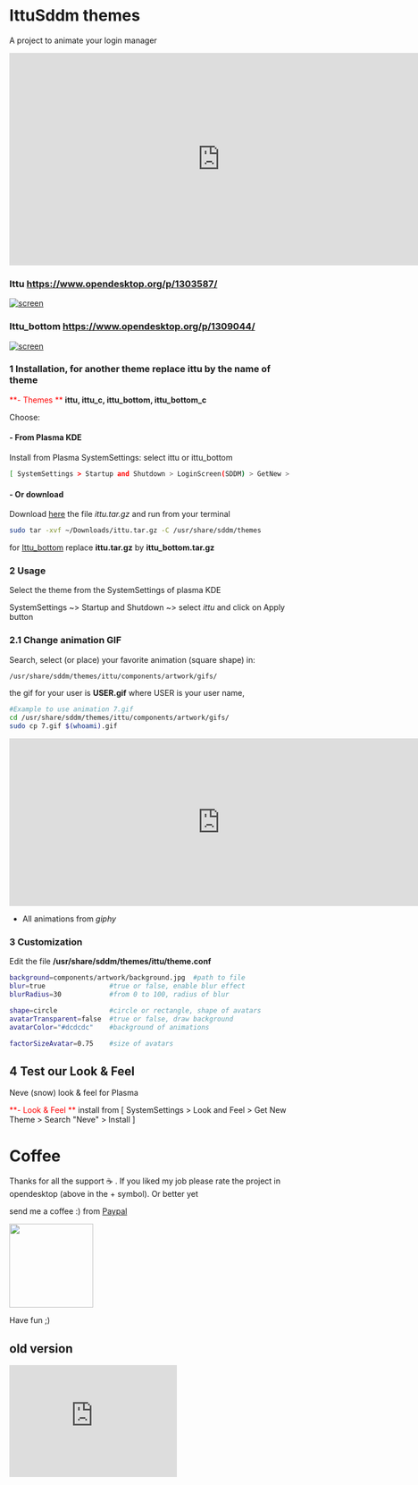 # IttuSddm themes

A project to animate your login manager

<iframe width="753" height="380" src="https://www.youtube.com/embed/1y0nYQPsREo" frameborder="0" allow="accelerometer; autoplay; encrypted-media; gyroscope; picture-in-picture" allowfullscreen autoplay="1"></iframe>

### Ittu https://www.opendesktop.org/p/1303587/

[![screen](https://git.opendesktop.org/adhe/ittusddm/raw/master/images/ittu_bottom_cut.jpg)](https://git.opendesktop.org/adhe/ittusddm/raw/master/images/ittu_bottom.jpg)

### Ittu_bottom https://www.opendesktop.org/p/1309044/

[![screen](https://git.opendesktop.org/adhe/ittusddm/raw/master/images/ittu_cut.jpg)](https://git.opendesktop.org/adhe/ittusddm/raw/master/images/ittu.jpg)

### 1 Installation, for another theme replace ittu by the name of theme

<span style="color:red"> **- Themes **  </span>  **ittu, ittu_c, ittu_bottom, ittu_bottom_c**

Choose: 

#### - From Plasma KDE

Install from Plasma SystemSettings: select ittu or ittu_bottom

```bash
[ SystemSettings > Startup and Shutdown > LoginScreen(SDDM) > GetNew > Search: ittu > Install ]
```

#### - Or download 

Download [here](https://www.opendesktop.org/p/1303587/) the file *ittu.tar.gz*  and run from your terminal

```bash
sudo tar -xvf ~/Downloads/ittu.tar.gz -C /usr/share/sddm/themes
```
for [Ittu_bottom](https://www.pling.com/p/1309044/)  replace **ittu.tar.gz** by **ittu_bottom.tar.gz**

### 2 Usage

Select the theme from the SystemSettings of plasma KDE

SystemSettings  ~> Startup and Shutdown ~> select *ittu* and click on Apply button

### 2.1 Change animation GIF

Search, select (or place) your favorite animation (square shape) in:

```bash
/usr/share/sddm/themes/ittu/components/artwork/gifs/
```

the gif for your user is **USER.gif** where USER is your user name, 

```bash
#Example to use animation 7.gif  
cd /usr/share/sddm/themes/ittu/components/artwork/gifs/
sudo cp 7.gif $(whoami).gif
```



<iframe width="753" height="300" src="https://www.youtube.com/embed/gZd6tnqD3u0" frameborder="0" allow="accelerometer; autoplay; encrypted-media; gyroscope; picture-in-picture" allowfullscreen></iframe>

* All animations from *giphy*

### 3 Customization

Edit the file  **/usr/share/sddm/themes/ittu/theme.conf** 

```bash
background=components/artwork/background.jpg  #path to file 
blur=true                #true or false, enable blur effect
blurRadius=30            #from 0 to 100, radius of blur 

shape=circle             #circle or rectangle, shape of avatars
avatarTransparent=false  #true or false, draw background 
avatarColor="#dcdcdc"    #background of animations

factorSizeAvatar=0.75    #size of avatars
```

## 4 Test our Look & Feel

Neve (snow)  look & feel for Plasma

<span style="color:red"> **- Look & Feel **  </span> install from 
[ SystemSettings > Look and Feel > Get New Theme > Search "Neve" > Install  ]

# Coffee

Thanks for all the support :coffee: . If you liked my job please rate the project in opendesktop  (above in the + symbol). Or better yet

send me a coffee :)  from [Paypal](https://www.paypal.com/cgi-bin/webscr?cmd=_s-xclick&hosted_button_id=V9Q8MK9CKSQW8&source=url)

[<img src="https://git.opendesktop.org/adhe/oie/raw/master/images/donate.png"  style="width:150px;">](https://www.paypal.com/cgi-bin/webscr?cmd=_s-xclick&hosted_button_id=V9Q8MK9CKSQW8&source=url) 

Have fun ;)

## old version

<iframe width="300" height="200" src="https://www.youtube.com/embed/gZd6tnqD3u0" frameborder="0" allow="accelerometer; autoplay; encrypted-media; gyroscope; picture-in-picture" allowfullscreen></iframe>

